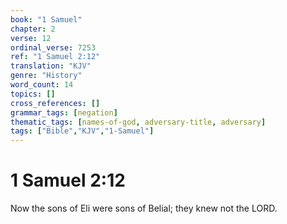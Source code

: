 ```yaml
---
book: "1 Samuel"
chapter: 2
verse: 12
ordinal_verse: 7253
ref: "1 Samuel 2:12"
translation: "KJV"
genre: "History"
word_count: 14
topics: []
cross_references: []
grammar_tags: [negation]
thematic_tags: [names-of-god, adversary-title, adversary]
tags: ["Bible","KJV","1-Samuel"]
---
```


# 1 Samuel 2:12

Now the sons of Eli were sons of Belial; they knew not the LORD.
